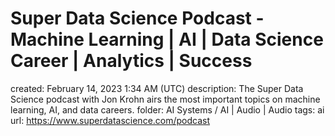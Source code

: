 # Super Data Science Podcast - Machine Learning | AI | Data Science Career | Analytics | Success

created: February 14, 2023 1:34 AM (UTC)
description: The Super Data Science podcast with Jon Krohn airs the most important topics on machine learning, AI, and data careers.
folder: AI Systems / AI | Audio | Audio
tags: ai
url: https://www.superdatascience.com/podcast